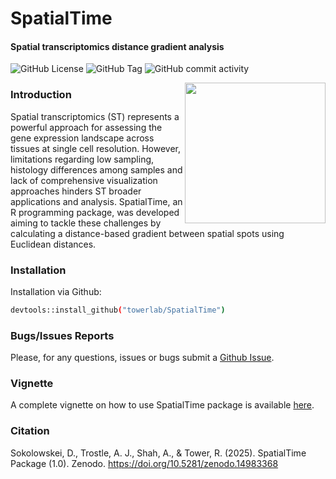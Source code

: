 # SpatialTime
#### Spatial transcriptomics distance gradient analysis

<!-- badges: start -->
![GitHub License](https://img.shields.io/github/license/towerlab/SpatialTime)
![GitHub Tag](https://img.shields.io/github/v/tag/towerlab/SpatialTime)
![GitHub commit activity](https://img.shields.io/github/commit-activity/w/towerlab/SpatialTime)
<!-- badges: stop -->

<img src="man/figures/logo.svg" align="right" width = "225" height="225" alt="" /> 

### Introduction
Spatial transcriptomics (ST) represents a powerful approach for assessing the gene expression landscape across tissues at single cell resolution. However, limitations regarding low sampling, histology differences among samples and lack of comprehensive visualization approaches hinders ST broader applications and analysis. SpatialTime, an R programming package, was developed aiming to tackle these challenges by calculating a distance-based gradient between spatial spots using Euclidean distances. 

### Installation 

Installation via Github:
```sh
devtools::install_github("towerlab/SpatialTime")
```
### Bugs/Issues Reports
Please, for any questions, issues or bugs submit a [Github Issue](https://github.com/towerlab/SpatialTime/issues).


### Vignette 
A complete vignette on how to use SpatialTime package is available [here](https://towerlab.github.io/SpatialTime/).

### Citation
Sokolowskei, D., Trostle, A. J., Shah, A., & Tower, R. (2025). SpatialTime Package (1.0). Zenodo. https://doi.org/10.5281/zenodo.14983368
